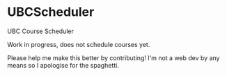 # UBCScheduler
UBC Course Scheduler

Work in progress, does not schedule courses yet.

Please help me make this better by contributing! I'm not a web dev by any means so I apologise for the spaghetti.
